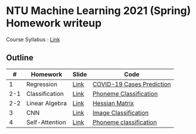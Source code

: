 # NTU Machine Learning 2021 (Spring) Homework writeup
Course Syllabus : [Link](https://speech.ee.ntu.edu.tw/~hylee/ml/2021-spring.html)

## Outline
|#|Homework|Slide|Code|
|-|-|-|-|
|1|Regression|[Link](HW1/HW01.pdf)|[COVID-19 Cases Prediction](HW1/homework1.ipynb)|
|2-1|Classification|[Link]()|[Phoneme Classification](HW2/homework2_1.ipynb)|
|2-2|Linear Algebra|[Link]()|[Hessian Matrix](HW2/homework2_2.ipynb)|
|3|CNN|[Link]()|[Image Classification](HW3/homework3.ipynb)|
|4|Self-Attention|[Link]()|[Phoneme classification](HW4/homework4.ipnb)|
